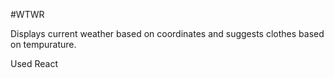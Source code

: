 #WTWR

Displays current weather based on coordinates and suggests clothes based on tempurature. 

Used React
